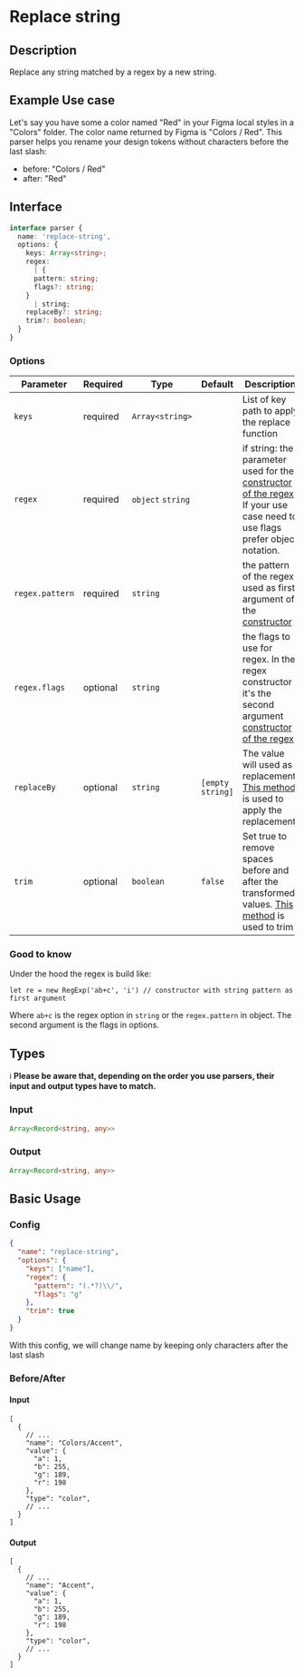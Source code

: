 # Replace string

## Description

Replace any string matched by a regex by a new string.

## Example Use case
Let's say you have some a color named "Red" in your Figma local styles in a "Colors" folder. The color name returned by Figma is "Colors / Red".
This parser helps you rename your design tokens without characters before the last slash:
- before: "Colors / Red"
- after: "Red"

## Interface

```ts
interface parser {
  name: 'replace-string',
  options: {
    keys: Array<string>;
    regex:
      | {
      pattern: string;
      flags?: string;
    }
      | string;
    replaceBy?: string;
    trim?: boolean;
  }
}
```

### Options

| Parameter              | Required   | Type             | Default    | Description                                                                                                                |
| ---------------------- | ---------- | --------------   | ---------- | -------------------------------------------------------------------------------------------------------------------------- |
| `keys`                 | required   | `Array<string>`  |            | List of key path to apply the replace function |
| `regex`            | required   | `object` `string`         |         | if string: the parameter used for the [constructor of the regex](https://developer.mozilla.org/en-US/docs/Web/JavaScript/Reference/Global_Objects/RegExp#literal_notation_and_constructor). If your use case need to use flags prefer object notation. |
| `regex.pattern`            | required   | `string`         |         | the pattern of the regex used as first argument of the [constructor](https://developer.mozilla.org/en-US/docs/Web/JavaScript/Reference/Global_Objects/RegExp#literal_notation_and_constructor) |
| `regex.flags`            | optional   |  `string`         |         | the flags to use for regex. In the regex constructor it's the second argument [constructor of the regex](https://developer.mozilla.org/en-US/docs/Web/JavaScript/Reference/Global_Objects/RegExp#literal_notation_and_constructor) |
| `replaceBy`                 | optional   | `string` | `[empty string]`     | The value will used as replacement. [This method](https://developer.mozilla.org/fr/docs/Web/JavaScript/Reference/Global_Objects/String/replace) is used to apply the replacement. |
| `trim`                 | optional   | `boolean` | `false`     | Set true to remove spaces before and after the transformed values. [This method](https://developer.mozilla.org/fr/docs/Web/JavaScript/Reference/Global_Objects/String/Trim) is used to trim |
### Good to know

Under the hood the regex is build like:

`let re = new RegExp('ab+c', 'i') // constructor with string pattern as first argument`

Where `ab+c` is the regex option in `string` or the `regex.pattern` in object. The second argument is the flags in options. 

## Types

ℹ️ **Please be aware that, depending on the order you use parsers, their input and output types have to match.**
### Input


```ts
Array<Record<string, any>>
```

### Output

```ts
Array<Record<string, any>>
```

## Basic Usage
### Config

```json
{
  "name": "replace-string",
  "options": {
    "keys": ["name"],
    "regex": {
      "pattern": "(.*?)\\/",
      "flags": "g"
    },
    "trim": true
  }
}
```

With this config, we will change name by keeping only characters after the last slash
### Before/After

#### Input

```json5
[
  {
    // ...
    "name": "Colors/Accent",
    "value": {
      "a": 1,
      "b": 255,
      "g": 189,
      "r": 198
    },
    "type": "color",
    // ...
  }
]
```
#### Output

```json5
[
  {
    // ...
    "name": "Accent",
    "value": {
      "a": 1,
      "b": 255,
      "g": 189,
      "r": 198
    },
    "type": "color",
    // ...
  }
]
```

